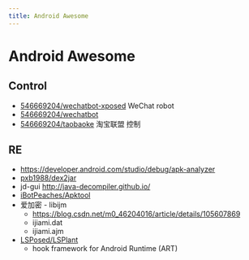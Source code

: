 ```yaml
---
title: Android Awesome
---
```


# Android Awesome

## Control

- [546669204/wechatbot-xposed](https://github.com/546669204/wechatbot-xposed)
  WeChat robot
- [546669204/wechatbot](https://github.com/546669204/wechatbot)
- [546669204/taobaoke](https://github.com/546669204/taobaoke)
  淘宝联盟 控制

## RE

- https://developer.android.com/studio/debug/apk-analyzer
- [pxb1988/dex2jar](https://github.com/pxb1988/dex2jar)
- jd-gui http://java-decompiler.github.io/
- [iBotPeaches/Apktool](https://github.com/iBotPeaches/Apktool)
- 爱加密 - libijm
  - https://blog.csdn.net/m0_46204016/article/details/105607869
  - ijiami.dat
  - ijiami.ajm
- [LSPosed/LSPlant](https://github.com/LSPosed/LSPlant)
  - hook framework for Android Runtime (ART)
